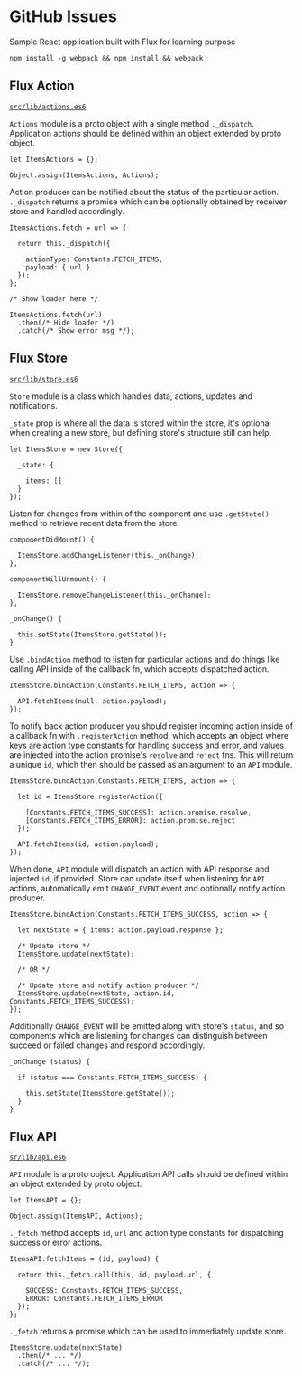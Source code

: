 # GitHub Issues
Sample React application built with Flux for learning purpose

`npm install -g webpack && npm install && webpack`

## Flux Action

[`src/lib/actions.es6`](https://github.com/roman01la/github-issues/blob/master/src/lib/actions.es6)

`Actions` module is a proto object with a single method `._dispatch`. Application actions should be defined within an object extended by proto object.

```
let ItemsActions = {};

Object.assign(ItemsActions, Actions);
```

Action producer can be notified about the status of the particular action. `._dispatch` returns a promise which can be optionally obtained by receiver store and handled accordingly.

```
ItemsActions.fetch = url => {

  return this._dispatch({

    actionType: Constants.FETCH_ITEMS,
    payload: { url }
  });
};

/* Show loader here */

ItemsActions.fetch(url)
  .then(/* Hide loader */)
  .catch(/* Show error msg */);
```

## Flux Store

[`src/lib/store.es6`](https://github.com/roman01la/github-issues/blob/master/src/lib/store.es6)

`Store` module is a class which handles data, actions, updates and notifications. 

`_state` prop is where all the data is stored within the store, it's optional when creating a new store, but defining store's structure still can help.

```
let ItemsStore = new Store({

  _state: {

    items: []
  }
});
```

Listen for changes from within of the component and use `.getState()` method to retrieve recent data from the store.
```
componentDidMount() {

  ItemsStore.addChangeListener(this._onChange);
},

componentWillUnmount() {

  ItemsStore.removeChangeListener(this._onChange);
},

_onChange() {

  this.setState(ItemsStore.getState());
}
```

Use `.bindAction` method to listen for particular actions and do things like calling API inside of the callback fn, which accepts dispatched action.

```
ItemsStore.bindAction(Constants.FETCH_ITEMS, action => {

  API.fetchItems(null, action.payload);
});
```
To notify back action producer you should register incoming action inside of a callback fn with `.registerAction` method, which accepts an object where keys are action type constants for handling success and error, and values are injected into the action promise's `resolve` and `reject` fns. This will return a unique `id`, which then should be passed as an argument to an `API` module.

```
ItemsStore.bindAction(Constants.FETCH_ITEMS, action => {

  let id = ItemsStore.registerAction({

    [Constants.FETCH_ITEMS_SUCCESS]: action.promise.resolve,
    [Constants.FETCH_ITEMS_ERROR]: action.promise.reject
  });

  API.fetchItems(id, action.payload);
});
```

When done, `API` module will dispatch an action with API response and injected `id`, if provided. Store can update itself when listening for `API` actions, automatically emit `CHANGE_EVENT` event and optionally notify action producer.

```
ItemsStore.bindAction(Constants.FETCH_ITEMS_SUCCESS, action => {

  let nextState = { items: action.payload.response };

  /* Update store */
  ItemsStore.update(nextState);

  /* OR */

  /* Update store and notify action producer */
  ItemsStore.update(nextState, action.id, Constants.FETCH_ITEMS_SUCCESS);
});
```

Additionally `CHANGE_EVENT` will be emitted along with store's `status`, and so components which are listening for changes can distinguish between succeed or failed changes and respond accordingly.

```
_onChange (status) {

  if (status === Constants.FETCH_ITEMS_SUCCESS) {

    this.setState(ItemsStore.getState());
  }
}
```

## Flux API

[`sr/lib/api.es6`](https://github.com/roman01la/github-issues/blob/master/src/lib/api.es6)

`API` module is a proto object. Application API calls should be defined within an object extended by proto object.

```
let ItemsAPI = {};

Object.assign(ItemsAPI, Actions);
```

`._fetch` method accepts `id`, `url` and action type constants for dispatching success or error actions.

```
ItemsAPI.fetchItems = (id, payload) {

  return this._fetch.call(this, id, payload.url, {

    SUCCESS: Constants.FETCH_ITEMS_SUCCESS,
    ERROR: Constants.FETCH_ITEMS_ERROR
  });
};
```

`._fetch` returns a promise which can be used to immediately update store.

```
ItemsStore.update(nextState)
  .then(/* ... */)
  .catch(/* ... */);
```
